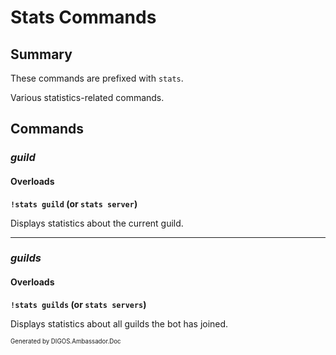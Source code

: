 ﻿Stats Commands
==============
## Summary
These commands are prefixed with `stats`. 

Various statistics-related commands.

## Commands
### *guild*
#### Overloads
**`!stats guild` (or `stats server`)**

Displays statistics about the current guild.

---

### *guilds*
#### Overloads
**`!stats guilds` (or `stats servers`)**

Displays statistics about all guilds the bot has joined.

<sub><sup>Generated by DIGOS.Ambassador.Doc</sup></sub>